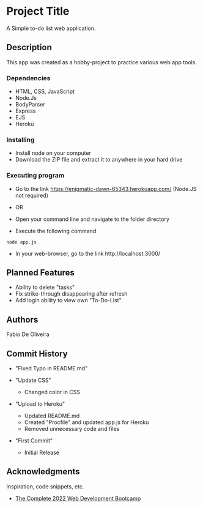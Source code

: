 # Project Title

A Simple to-do list web application.

## Description

This app was created as a hobby-project to practice various web app tools.

### Dependencies

* HTML, CSS, JavaScript
* Node.Js
* BodyParser
* Express
* EJS
* Heroku

### Installing

* Install node on your computer
* Download the ZIP file and extract it to anywhere in your hard drive

### Executing program

* Go to the link https://enigmatic-dawn-65343.herokuapp.com/ (Node.JS not required)

* OR

* Open your command line and navigate to the folder directory
* Execute the following command
```
node app.js
```
* In your web-browser, go to the link http://localhost:3000/

## Planned Features

* Ability to delete "tasks"
* Fix strike-through disappearing after refresh
* Add login ability to view own "To-Do-List"

## Authors

Fabio De Oliveira

## Commit History

* "Fixed Typo in README.md"

* "Update CSS"
  * Changed color in CSS

* "Upload to Heroku"
  * Updated README.md
  * Created "Procfile" and updated app.js for Heroku
  * Removed unnecessary code and files

* "First Commit"
  * Initial Release

## Acknowledgments

Inspiration, code snippets, etc.
* [The Complete 2022 Web Development Bootcamp](https://www.udemy.com/course/the-complete-web-development-bootcamp/)
